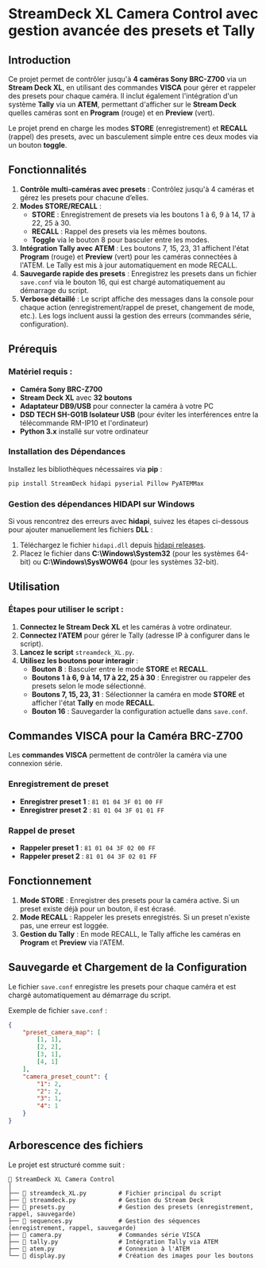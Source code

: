 # StreamDeck XL Camera Control avec gestion avancée des presets et Tally

## Introduction

Ce projet permet de contrôler jusqu'à **4 caméras Sony BRC-Z700** via un **Stream Deck XL**, en utilisant des commandes **VISCA** pour gérer et rappeler des presets pour chaque caméra. Il inclut également l'intégration d'un système **Tally** via un **ATEM**, permettant d'afficher sur le **Stream Deck** quelles caméras sont en **Program** (rouge) et en **Preview** (vert).

Le projet prend en charge les modes **STORE** (enregistrement) et **RECALL** (rappel) des presets, avec un basculement simple entre ces deux modes via un bouton **toggle**.

## Fonctionnalités

1. **Contrôle multi-caméras avec presets** : Contrôlez jusqu'à 4 caméras et gérez les presets pour chacune d’elles.
2. **Modes STORE/RECALL** :
   - **STORE** : Enregistrement de presets via les boutons 1 à 6, 9 à 14, 17 à 22, 25 à 30.
   - **RECALL** : Rappel des presets via les mêmes boutons.
   - **Toggle** via le bouton 8 pour basculer entre les modes.
3. **Intégration Tally avec ATEM** : Les boutons 7, 15, 23, 31 affichent l'état **Program** (rouge) et **Preview** (vert) pour les caméras connectées à l'ATEM. Le Tally est mis à jour automatiquement en mode RECALL.
4. **Sauvegarde rapide des presets** : Enregistrez les presets dans un fichier `save.conf` via le bouton 16, qui est chargé automatiquement au démarrage du script.
5. **Verbose détaillé** : Le script affiche des messages dans la console pour chaque action (enregistrement/rappel de preset, changement de mode, etc.). Les logs incluent aussi la gestion des erreurs (commandes série, configuration).

## Prérequis

### Matériel requis :

- **Caméra Sony BRC-Z700**
- **Stream Deck XL** avec **32 boutons**
- **Adaptateur DB9/USB** pour connecter la caméra à votre PC
- **DSD TECH SH-G01B Isolateur USB** (pour éviter les interférences entre la télécommande RM-IP10 et l'ordinateur)
- **Python 3.x** installé sur votre ordinateur

### Installation des Dépendances

Installez les bibliothèques nécessaires via **pip** :

```bash
pip install StreamDeck hidapi pyserial Pillow PyATEMMax
```

### Gestion des dépendances HIDAPI sur Windows

Si vous rencontrez des erreurs avec **hidapi**, suivez les étapes ci-dessous pour ajouter manuellement les fichiers **DLL** :

1. Téléchargez le fichier `hidapi.dll` depuis [hidapi releases](https://github.com/libusb/hidapi/releases).
2. Placez le fichier dans **C:\Windows\System32** (pour les systèmes 64-bit) ou **C:\Windows\SysWOW64** (pour les systèmes 32-bit).

## Utilisation

### Étapes pour utiliser le script :

1. **Connectez le Stream Deck XL** et les caméras à votre ordinateur.
2. **Connectez l'ATEM** pour gérer le Tally (adresse IP à configurer dans le script).
3. **Lancez le script** `streamdeck_XL.py`.
4. **Utilisez les boutons pour interagir** :
   - **Bouton 8** : Basculer entre le mode **STORE** et **RECALL**.
   - **Boutons 1 à 6, 9 à 14, 17 à 22, 25 à 30** : Enregistrer ou rappeler des presets selon le mode sélectionné.
   - **Boutons 7, 15, 23, 31** : Sélectionner la caméra en mode **STORE** et afficher l'état **Tally** en mode **RECALL**.
   - **Bouton 16** : Sauvegarder la configuration actuelle dans `save.conf`.

## Commandes VISCA pour la Caméra BRC-Z700

Les **commandes VISCA** permettent de contrôler la caméra via une connexion série.

### Enregistrement de preset

- **Enregistrer preset 1** : `81 01 04 3F 01 00 FF`
- **Enregistrer preset 2** : `81 01 04 3F 01 01 FF`

### Rappel de preset

- **Rappeler preset 1** : `81 01 04 3F 02 00 FF`
- **Rappeler preset 2** : `81 01 04 3F 02 01 FF`

## Fonctionnement

1. **Mode STORE** : Enregistrer des presets pour la caméra active. Si un preset existe déjà pour un bouton, il est écrasé.
2. **Mode RECALL** : Rappeler les presets enregistrés. Si un preset n'existe pas, une erreur est loggée.
3. **Gestion du Tally** : En mode RECALL, le Tally affiche les caméras en **Program** et **Preview** via l'ATEM.

## Sauvegarde et Chargement de la Configuration

Le fichier `save.conf` enregistre les presets pour chaque caméra et est chargé automatiquement au démarrage du script.

Exemple de fichier `save.conf` :

```json
{
    "preset_camera_map": [
        [1, 1],
        [2, 2],
        [3, 1],
        [4, 1]
    ],
    "camera_preset_count": {
        "1": 2,
        "2": 2,
        "3": 1,
        "4": 1
    }
}
```

## Arborescence des fichiers

Le projet est structuré comme suit :

```
📂 StreamDeck XL Camera Control
│
├── 📜 streamdeck_XL.py         # Fichier principal du script
├── 📜 streamdeck.py            # Gestion du Stream Deck
├── 📜 presets.py               # Gestion des presets (enregistrement, rappel, sauvegarde)
├── 📜 sequences.py             # Gestion des séquences (enregistrement, rappel, sauvegarde)
├── 📜 camera.py                # Commandes série VISCA
├── 📜 tally.py                 # Intégration Tally via ATEM
├── 📜 atem.py                  # Connexion à l'ATEM
└── 📜 display.py               # Création des images pour les boutons
```
